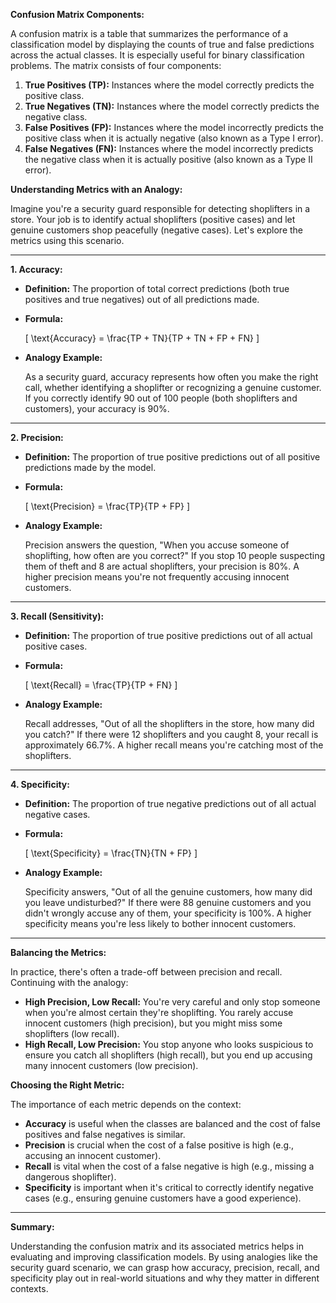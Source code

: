 **Confusion Matrix Components:**

A confusion matrix is a table that summarizes the performance of a classification model by displaying the counts of true and false predictions across the actual classes. It is especially useful for binary classification problems. The matrix consists of four components:

1. **True Positives (TP):** Instances where the model correctly predicts the positive class.
2. **True Negatives (TN):** Instances where the model correctly predicts the negative class.
3. **False Positives (FP):** Instances where the model incorrectly predicts the positive class when it is actually negative (also known as a Type I error).
4. **False Negatives (FN):** Instances where the model incorrectly predicts the negative class when it is actually positive (also known as a Type II error).

**Understanding Metrics with an Analogy:**

Imagine you're a security guard responsible for detecting shoplifters in a store. Your job is to identify actual shoplifters (positive cases) and let genuine customers shop peacefully (negative cases). Let's explore the metrics using this scenario.

---

**1. Accuracy:**

- **Definition:** The proportion of total correct predictions (both true positives and true negatives) out of all predictions made.
- **Formula:** 

  \[
  \text{Accuracy} = \frac{TP + TN}{TP + TN + FP + FN}
  \]

- **Analogy Example:**

  As a security guard, accuracy represents how often you make the right call, whether identifying a shoplifter or recognizing a genuine customer. If you correctly identify 90 out of 100 people (both shoplifters and customers), your accuracy is 90%.

---

**2. Precision:**

- **Definition:** The proportion of true positive predictions out of all positive predictions made by the model.
- **Formula:**

  \[
  \text{Precision} = \frac{TP}{TP + FP}
  \]

- **Analogy Example:**

  Precision answers the question, "When you accuse someone of shoplifting, how often are you correct?" If you stop 10 people suspecting them of theft and 8 are actual shoplifters, your precision is 80%. A higher precision means you're not frequently accusing innocent customers.

---

**3. Recall (Sensitivity):**

- **Definition:** The proportion of true positive predictions out of all actual positive cases.
- **Formula:**

  \[
  \text{Recall} = \frac{TP}{TP + FN}
  \]

- **Analogy Example:**

  Recall addresses, "Out of all the shoplifters in the store, how many did you catch?" If there were 12 shoplifters and you caught 8, your recall is approximately 66.7%. A higher recall means you're catching most of the shoplifters.

---

**4. Specificity:**

- **Definition:** The proportion of true negative predictions out of all actual negative cases.
- **Formula:**

  \[
  \text{Specificity} = \frac{TN}{TN + FP}
  \]

- **Analogy Example:**

  Specificity answers, "Out of all the genuine customers, how many did you leave undisturbed?" If there were 88 genuine customers and you didn't wrongly accuse any of them, your specificity is 100%. A higher specificity means you're less likely to bother innocent customers.

---

**Balancing the Metrics:**

In practice, there's often a trade-off between precision and recall. Continuing with the analogy:

- **High Precision, Low Recall:** You're very careful and only stop someone when you're almost certain they're shoplifting. You rarely accuse innocent customers (high precision), but you might miss some shoplifters (low recall).
- **High Recall, Low Precision:** You stop anyone who looks suspicious to ensure you catch all shoplifters (high recall), but you end up accusing many innocent customers (low precision).

**Choosing the Right Metric:**

The importance of each metric depends on the context:

- **Accuracy** is useful when the classes are balanced and the cost of false positives and false negatives is similar.
- **Precision** is crucial when the cost of a false positive is high (e.g., accusing an innocent customer).
- **Recall** is vital when the cost of a false negative is high (e.g., missing a dangerous shoplifter).
- **Specificity** is important when it's critical to correctly identify negative cases (e.g., ensuring genuine customers have a good experience).

---

**Summary:**

Understanding the confusion matrix and its associated metrics helps in evaluating and improving classification models. By using analogies like the security guard scenario, we can grasp how accuracy, precision, recall, and specificity play out in real-world situations and why they matter in different contexts.

